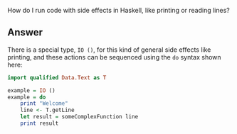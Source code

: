 How do I run code with side effects in Haskell, like printing or reading lines?

## Answer

There is a special type, `IO ()`, for this kind of general side effects like printing, and these actions can be sequenced using the `do` syntax shown here: 

```hs
import qualified Data.Text as T

example = IO ()
example = do
    print "Welcome"
    line <- T.getLine
    let result = someComplexFunction line
    print result
```

